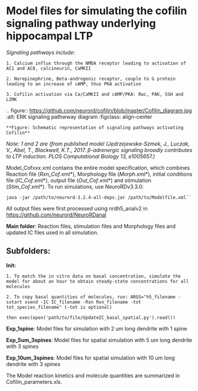 Model files for simulating the cofilin signaling pathway underlying hippocampal LTP
===========

*Signaling pathways include*: 

    1. Calcium influx through the NMDA receptor leading to activation of AC1 and AC8, calcineurin, CaMKII  

    2. Norepinephrine, Beta-androgenic receptor, couple to G protein leading to an increase of cAMP, thus PKA activation  

    3. Cofilin activation via Ca/CaMKII and cAMP/PKA: Rac, PAK, SSH and LIMK 

  .. figure:: https://github.com/neurord/cofilin/blob/master/Cofilin_diagram.jpg
        :alt: ERK signaling pathwway diagram
        :figclass: align-center 
    
    **Figure: Schematic representation of signaling pathways activating Cofilin**
    

 *Note: 1 and 2 are (from published model (Jȩdrzejewska-Szmek, J., Luczak, V., Abel, T., Blackwell, K.T., 2017. β-adrenergic signaling broadly contributes to LTP induction. PLOS Computational Biology 13, e1005657.)* 

Model_Cofxxx.xml contains the entire model specification, which combines Reaction file (*Rxn_Cof*.xml*), Morphology file (*Morph*.xml*), initial conditions file (*IC_Cof*.xml*), output file (*Out_Cof*.xml*) and stimulation (*Stim_Cof*.xml*). To run simulations, use NeuroRDv3.3.0: 

 	java -jar /path/to/neurord-3.2.4-all-deps.jar /path/to/Modelfile.xml`` 

 All output files were first processed using nrdh5_analv2 in https://github.com/neurord/NeuroRDanal 

**Main folder**: Reaction files, stimulation files and Morphology files and updated IC files used in all simulation. 

 Subfolders: 
-------------
 **Init:** 

    1. To match the in vitro data on basal concentration, simulate the model for about an hour to obtain steady-state concentrations for all molecules 

    2. To copy basal quantities of molecules, run: ARGS="h5_filename -sstart ssend -IC IC_filename -Rxn Rxn_filename -tot tot_species_filename" (-tot is optional) 

    then exec(open('path/to/file/UpdateIC_basal_spatial.py').read()) 

**Exp_1spine**: Model files for simulation with 2 um long dendrite with 1 spine

**Exp_5um_3spines**: Model files for spatial simulation with 5 um long dendrite with 3 spines 

**Exp_10um_3spines**: Model files for spatial simulation with 10 um long dendrite with 3 spines 

The Model reaction kinetics and molecule quantities are summarized in Cofilin_parameters.xls. 
